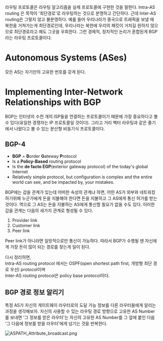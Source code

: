 라우팅 프로토콜은 라우팅 알고리즘을 실제 프로토콜에 구현한 것을 말한다.
Intra-AS routing 은 목적이 '최단경로'로 라우팅하는 것으로 분명하고 간단하다. 근데 Inter-AS routing은 그렇지 않고 불분명하다. 예를 들어 우리나라가 중국으로 트래픽을 보낼 때 북한을 거쳐가는게 최단경로인데, 우리나라는 북한에 우리의 패킷이 거치길 원하지 않으므로 최단경로라고 해도 그곳을 우회한다. 그런 경제적, 정치적인 논리가 혼합된게 BGP 라는 라우팅 프로토콜이다.

# Autonomous Systems (ASes)
모든 AS는 자기만의 고유한 번호를 갖게 된다.

# Implementing Inter-Network Relationships with BGP
BGP는 인터넷의 수천 개의 ISP들을 연결하는 프로토콜이기 때문에 가장 중요하다고 볼 수 있다(유일한 경쟁자는 IP 프로토콜일 것이다). 그리고 거리 벡터 라우팅과 같은 줄기에서 나왔다고 볼 수 있는 분산형 비동기식 프로토콜이다.

## BGP-4
- **BGP** = **B**order **G**ateway **P**rotocol
- Is a **Policy-Based** routing protocol
- Is the **de facto EGP**(exterior gateway protocol) of the today's global Internet
- Relatively simple protocol, but configuration is complex and the entire world can see, and be impacted by, your mistakes.

BGP에는 갑을 관계가 있는데 어떠한 속성의 관계냐 하면, 어떤 AS가 외부와 네트워킹하기위해 누군가에게 돈을 지불해야 한다면 돈을 지불하고 그 AS에게 통신 허가를 받는 것이다. 역으로 그 AS는 돈을 지불하는 AS에게 통신할 필요가 없을 수도 있다. 이러한 갑을 관계는 다음의 세가지 관계로 형성될 수 있다.

1. Provider link
2. Customer link
3. Peer link

Peer link가 아니라면 일방적으로만 통신이 가능하다. 따라서 BGP가 수행될 땐 자신에게 가장 돈이 많이 되는 경로를 찾는게 일이 된다. 

다시 정리하면,   
Intra-AS routing protocol 에서는 OSPF(open shortest path first, 개방형 최단 경로 우선) protocol이며  
Inter-AS routing protocol은 policy base protocol이다.

## BGP 경로 정보 알리기
특정 AS가 자신의 게이트웨이 라우터로의 도달 가능 정보를 다른 라우터들에게 알리는 과정을 생각해보자. 자신의 사용할 수 있는 라우팅 경로 방향으로 고유한 AS Number를 보내면 '그 정보를 받은 라우터'는 자신의 고유한 AS Number를 그 앞에 붙인 다음 '그 다음에 정보를 받을 라우터'에게 넘기는 것을 반복한다.
 
![ASPATH_Attribute_broadcast.png](https://github.com/jewoodev/blog_img/blob/main/network/network_layer/Routing_protocol/ASPATH_Attribute_broadcast.png?raw=true)

